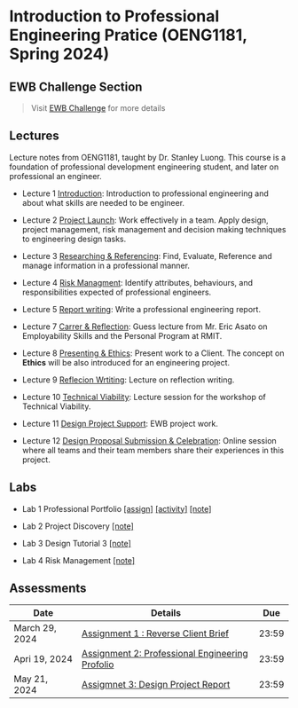 # Introduction to Professional Engineering Pratice (OENG1181, Spring 2024)

## EWB Challenge Section

> Visit [EWB Challenge](./EWB-challenge/README.md) for more details

## Lectures

Lecture notes from OENG1181, taught by Dr. Stanley Luong. This course is a foundation of professional development engineering student, and later on professional an engineer.

* Lecture 1 [Introduction](w1-introduction.md): Introduction to professional engineering and about what skills are needed to be engineer. 

* Lecture 2 [Project Launch](w2-project.md): Work effectively in a team. Apply design, project management, risk management and decision making techniques to engineering design tasks. 

* Lecture 3 [Researching & Referencing](w3-referencing.md): Find, Evaluate, Reference and manage information in a professional manner.

* Lecture 4 [Risk Managment](w4-risk.md): Identify attributes, behaviours, and responsibilities expected of professional engineers.

* Lecture 5 [Report writing](report.md): Write a professional engineering report.

* Lecture 7 [Carrer & Reflection](carrer.md): Guess lecture from Mr. Eric Asato on Employability Skills and the Personal Program at RMIT.

* Lecture 8 [Presenting & Ethics](presenting.md): Present work to a Client. The concept on **Ethics** will be also introduced for an engineering project.

* Lecture 9 [Reflecion Wrtiting](reflecion.md): Lecture on reflection writing.

* Lecture 10 [Technical Viability](technical.md): Lecture session for the workshop of Technical Viability.

* Lecture 11 [Design Project Support](design.md): EWB project work.

* Lecture 12 [Design Proposal Submission & Celebration](submission.md): Online session where all teams and their team members share their experiences in this project.

## Labs

* Lab 1 Professional Portfolio [[assign]](https://mega.nz/file/GXhygKYS#s_f_yuPszi1t5CX1UXsQvWkeAEE8AKSPiVPQEOF5qnE) [[activity]](https://mega.nz/file/iXJDAIhA#KDsHEHFl0DcC232MpsfY40km3dNEMpsVfbFhIMSnZfg) [[note]](lab1-introduction.md)

* Lab 2 Project Discovery [[note]](lab2-project.md)

* Lab 3 Design Tutorial 3 [[note]](lab3-referencing.md)

* Lab 4 Risk Management [[note]](./lab4-risk.md)

## Assessments

|  Date|    Details       |  Due   	|
| ------------- |-------------  | ------- |
|    March 29, 2024    |    [Assignment 1 : Reverse Client Brief](https://rmit.instructure.com/courses/135772/assignments/925225)          | 23:59       |
|    Apri 19, 2024    |    [Assignment 2: Professional Engineering Profolio](https://rmit.instructure.com/courses/135772/assignments/925221)          |  23:59      |
|    May 21, 2024    |    [Assigmnet 3: Design Project Report](https://rmit.instructure.com/courses/135772/assignments/925223)          | 23:59       |

